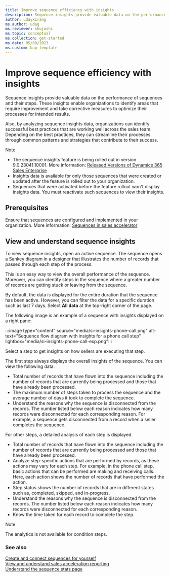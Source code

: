```yaml
---
title: Improve sequence efficiency with insights
description: Sequence insights provide valuable data on the performance of sequences and their steps. 
author: udaykirang
ms.author: udag
ms.reviewer: shujoshi
ms.topic: conceptual
ms.collection: get-started
ms.date: 05/08/2023
ms.custom: bap-template
---
```


# Improve sequence efficiency with insights

Sequence insights provide valuable data on the performance of sequences and their steps. These insights enable organizations to identify areas that require improvement and take corrective measures to optimize their processes for intended results.

Also, by analyzing sequence insights data, organizations  can identify successful best practices that are working well across the sales team. Depending on the best practices, 
they can streamline their processes through common patterns and strategies that contribute to their success.

>[!NOTE]
>- The sequence insights feature is being rolled out in version 9.0.23041.10001. More information: [Released Versions of Dynamics 365 Sales Enterprise](/dynamics365/released-versions/dynamics365sales)
>- Insights data is available for only those sequences that were created or updated after the feature is rolled out to your organization.
>- Sequences that were activated before the feature rollout won't display insights data. You must reactivate such sequences to view their insights.

## Prerequisites

Ensure that sequences are configured and implemented in your organization. More information: [Sequences in sales accelerator](create-manage-sequences.md)

## View and understand sequence insights

To view sequence insights, open an active sequence. The sequence opens a Sankey diagram in a designer that illustrates the number of records that passed through each step of the process. 

This is an easy way to view the overall performance of the sequence. Moreover, you can identify steps in the sequence where a greater number of records are getting stuck or leaving from the sequence. 

By default, the data is displayed for the entire duration that the sequence has been active. However, you can filter the data for a specific duration such as last 7 days. Select **All data** at the top-right corner of the page.

The following image is an example of a sequence with insights displayed on a right pane: 

:::image type="content" source="media/si-insights-phone-call.png" alt-text="Sequence flow diagram with insights for a phone call step" lightbox="media/si-insights-phone-call-exp.png":::

Select a step to get insights on how sellers are executing that step. 

The first step always displays the overall insights of the sequence. You can view the following data:
-	Total number of records that have flown into the sequence including the number of records that are currently being processed and those that have already been processed.
-	The maximum number of steps taken to process the sequence and the average number of days it took to complete the sequence. 
-	Understand the reasons why the sequence is disconnected from the records. The number listed below each reason indicates how many records were disconnected for each corresponding reason. For example, a sequence gets disconnected from a record when a seller completes the sequence. 

For other steps, a detailed analysis of each step is displayed.
-	Total number of records that have flown into the sequence including the number of records that are currently being processed and those that have already been processed.
-	Analyze step-specific actions that are performed by records, as these actions may vary for each step. For example, in the phone call step, basic actions that can be performed are making and receiving calls. Here, each action shows the number of records that have performed the action. 
-	Step status shows the number of records that are in different states such as, completed, skipped, and in-progress.
-	Understand the reasons why the sequence is disconnected from the records. The number listed below each reason indicates how many records were disconnected for each corresponding reason.
-	Know the time taken for each record to complete the step.

>[!NOTE]
>The analytics is not available for condition steps.

### See also

[Create and connect sequences for yourself](create-sequence-seller.md)  
[View and understand sales acceleration reporting](understand-sales-acceleration-reporting.md)  
[Understand the sequence stats page](understand-sequence-stats.md)

